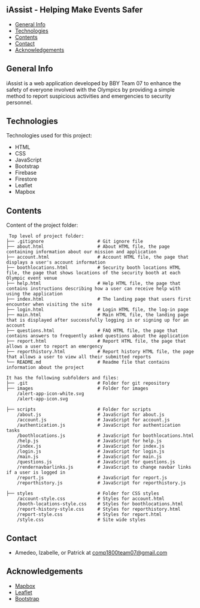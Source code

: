 ## iAssist - Helping Make Events Safer

* [General Info](#general-info)
* [Technologies](#technologies)
* [Contents](#content)
* [Contact](#contact)
* [Acknowledgements](#acknowledgements)

## General Info
iAssist is a web application developed by BBY Team 07 to enhance the safety of everyone involved with the Olympics by providing a simple method to report suspicious activities and emergencies to security personnel.

## Technologies
Technologies used for this project:
* HTML
* CSS
* JavaScript
* Bootstrap 
* Firebase
* Firestore
* Leaflet
* Mapbox

## Contents
Content of the project folder:

```
 Top level of project folder: 
├── .gitignore                    # Git ignore file
├── about.html                    # About HTML file, the page containing information about our mission and application
├── account.html                  # Account HTML file, the page that displays a user's account information
├── boothlocations.html           # Security booth locations HTML file, the page that shows locations of the security booth at each Olympic event venue
├── help.html                     # Help HTML file, the page that contains instructions describing how a user can receive help with using the application
├── index.html                    # The landing page that users first encounter when visiting the site
├── login.html                    # Login HTML file, the log-in page
├── main.html                     # Main HTML file, the landing page that is displayed after successfully logging in or signing up for an account
├── questions.html                # FAQ HTML file, the page that contains answers to frequently asked questions about the application
├── report.html                   # Report HTML file, the page that allows a user to report an emergency
├── reporthistory.html            # Report history HTML file, the page that allows a user to view all their submitted reports
└── README.md                     # Readme file that contains information about the project

It has the following subfolders and files:
├── .git                          # Folder for git repository
├── images                        # Folder for images
    /alert-app-icon-white.svg
    /alert-app-icon.svg

├── scripts                       # Folder for scripts
    /about.js                     # JavaScript for about.js
    /account.js                   # JavaScript for account.js
    /authentication.js            # JavaScript for authentication tasks
    /boothlocations.js            # JavaScript for boothlocations.html
    /help.js                      # JavaScript for help.js
    /index.js                     # JavaScript for index.js
    /login.js                     # JavaScript for login.js
    /main.js                      # JavaScript for main.js
    /questions.js                 # JavaScript for questions.js
    /rendernavbarlinks.js         # JavaScript to change navbar links if a user is logged in
    /report.js                    # JavaScript for report.js
    /reporthistory.js             # JavaScript for reporthistory.js

├── styles                        # Folder for CSS styles
    /account-style.css            # Styles for account.html
    /booth-locations-style.css    # Styles for boothlocations.html
    /report-history-style.css     # Styles for reporthistory.html
    /report-style.css             # Styles for report.html
    /style.css                    # Site wide styles
```

## Contact
* Amedeo, Izabelle, or Patrick at comp1800team07@gmail.com

## Acknowledgements
* [Mapbox](https://www.mapbox.com/)
* [Leaflet](https://leafletjs.com/)
* [Bootstrap](https://getbootstrap.com)
